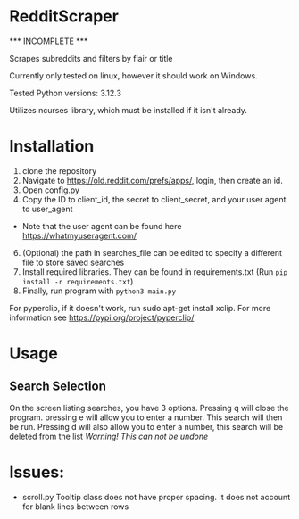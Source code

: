 # RedditScraper

*** INCOMPLETE ***

Scrapes subreddits and filters by flair or title


Currently only tested on linux, however it should work on Windows.

Tested Python versions: 3.12.3

Utilizes ncurses library, which must be installed if it isn't already.

# Installation

1. clone the repository
2. Navigate to https://old.reddit.com/prefs/apps/, login, then create an id.
3. Open config.py
4. Copy the ID to client_id, the secret to client_secret, and your user agent to user_agent
* Note that the user agent can be found here https://whatmyuseragent.com/
6. (Optional) the path in searches_file can be edited to specify a different file to store saved searches
7. Install required libraries. They can be found in requirements.txt (Run `pip install -r requirements.txt`)
8. Finally, run program with `python3 main.py`


For pyperclip, if it doesn't work, run sudo apt-get install xclip. For more information see https://pypi.org/project/pyperclip/

# Usage

## Search Selection

On the screen listing searches, you have 3 options. Pressing q will close the program. pressing e will allow you to enter a number. This search will then be run.
Pressing d will also allow you to enter a number, this search will be deleted from the list *Warning! This can not be undone*




# Issues:

* scroll.py Tooltip class does not have proper spacing. It does not account for blank lines between rows
